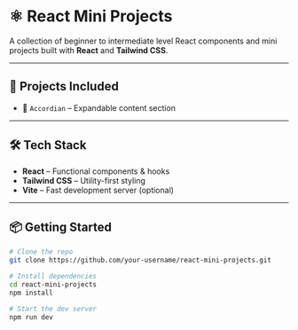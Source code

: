# ⚛️ React Mini Projects

A collection of beginner to intermediate level React components and mini projects built with **React** and **Tailwind CSS**.

---

## 📁 Projects Included

- 📂 `Accordian` – Expandable content section  
<!-- - 🎨 `ColorGen` – Random color generator  
- 🎯 `ColorPicker` – Interactive color palette  
- 🖼 `ImageSlider` – Simple image carousel  
- ⭐ `StarRating` – Clickable star rating UI  
- ⏱ `StopWatch` – Start/pause/reset timer  
- 🌳 `Tree View` – Collapsible file/folder structure   -->
<!-- - 🔗 `TreeLink` – Tree layout with navigation links   -->

---

## 🛠 Tech Stack

- **React** – Functional components & hooks  
- **Tailwind CSS** – Utility-first styling  
- **Vite** – Fast development server (optional)  

---

## 📦 Getting Started

```bash
# Clone the repo
git clone https://github.com/your-username/react-mini-projects.git

# Install dependencies
cd react-mini-projects
npm install

# Start the dev server
npm run dev
